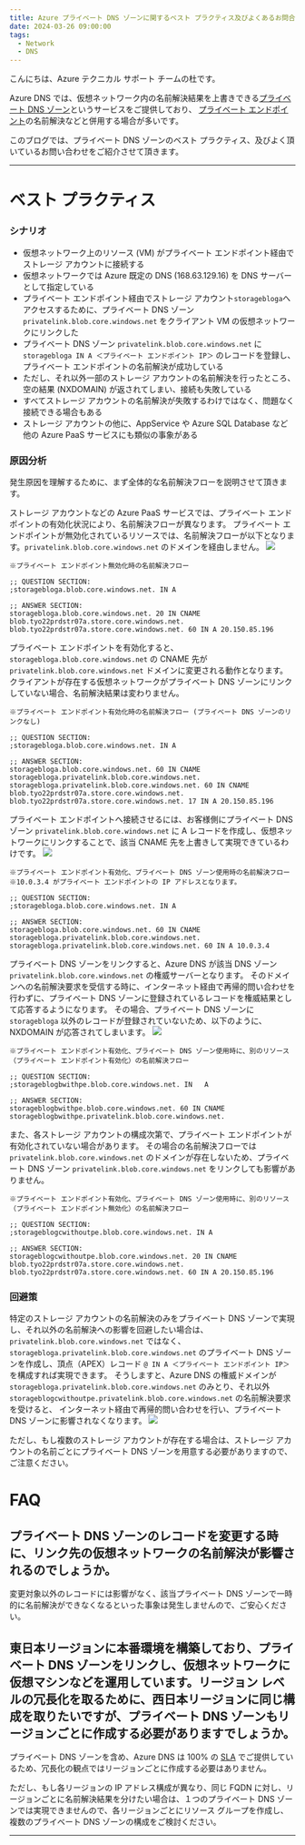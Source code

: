 ```yaml
---
title: Azure プライベート DNS ゾーンに関するベスト プラクティス及びよくあるお問合せ
date: 2024-03-26 09:00:00 
tags:
  - Network
  - DNS
---
```


こんにちは、Azure テクニカル サポート チームの杜です。

Azure DNS では、仮想ネットワーク内の名前解決結果を上書きできる[プライベート DNS ゾーン](https://learn.microsoft.com/ja-jp/azure/dns/private-dns-privatednszone)というサービスをご提供しており、
[プライベート エンドポイント](https://learn.microsoft.com/ja-jp/azure/private-link/private-endpoint-overview)の名前解決などと併用する場合が多いです。

このブログでは、プライベート DNS ゾーンのベスト プラクティス、及びよく頂いているお問い合わせをご紹介させて頂きます。

<!-- more -->

---

# ベスト プラクティス
### シナリオ
- 仮想ネットワーク上のリソース (VM) がプライベート エンドポイント経由でストレージ アカウントに接続する
- 仮想ネットワークでは Azure 既定の DNS (168.63.129.16) を DNS サーバーとして指定している
- プライベート エンドポイント経由でストレージ アカウント`storagebloga`へアクセスするために、プライベート DNS ゾーン `privatelink.blob.core.windows.net` をクライアント VM の仮想ネットワークにリンクした
- プライベート DNS ゾーン `privatelink.blob.core.windows.net` に `storagebloga IN A ＜プライベート エンドポイント IP＞` のレコードを登録し、プライベート エンドポイントの名前解決が成功している
- ただし、それ以外一部のストレージ アカウントの名前解決を行ったところ、空の結果 (NXDOMAIN) が返されてしまい、接続も失敗している
- すべてストレージ アカウントの名前解決が失敗するわけではなく、問題なく接続できる場合もある
- ストレージ アカウントの他に、AppService や Azure SQL Database など他の Azure PaaS サービスにも類似の事象がある

### 原因分析
発生原因を理解するために、まず全体的な名前解決フローを説明させて頂きます。

ストレージ アカウントなどの Azure PaaS サービスでは、プライベート エンドポイントの有効化状況により、名前解決フローが異なります。
プライベート エンドポイントが無効化されているリソースでは、名前解決フローが以下となります。`privatelink.blob.core.windows.net` のドメインを経由しません。
![](./01.png)
```
※プライベート エンドポイント無効化時の名前解決フロー

;; QUESTION SECTION:
;storagebloga.blob.core.windows.net. IN A

;; ANSWER SECTION:
storagebloga.blob.core.windows.net. 20 IN CNAME blob.tyo22prdstr07a.store.core.windows.net.
blob.tyo22prdstr07a.store.core.windows.net. 60 IN A 20.150.85.196
```
プライベート エンドポイントを有効化すると、`storagebloga.blob.core.windows.net` の CNAME 先が `privatelink.blob.core.windows.net` ドメインに変更される動作となります。
クライアントが存在する仮想ネットワークがプライベート DNS ゾーンにリンクしていない場合、名前解決結果は変わりません。
```
※プライベート エンドポイント有効化時の名前解決フロー (プライベート DNS ゾーンのリンクなし)

;; QUESTION SECTION:
;storagebloga.blob.core.windows.net. IN A

;; ANSWER SECTION:
storagebloga.blob.core.windows.net. 60 IN CNAME storagebloga.privatelink.blob.core.windows.net.
storagebloga.privatelink.blob.core.windows.net. 60 IN CNAME blob.tyo22prdstr07a.store.core.windows.net.
blob.tyo22prdstr07a.store.core.windows.net. 17 IN A 20.150.85.196
```

プライベート エンドポイントへ接続させるには、お客様側にプライベート DNS ゾーン `privatelink.blob.core.windows.net` に A レコードを作成し、仮想ネットワークにリンクすることで、該当 CNAME 先を上書きして実現できているわけです。
![](./02.png)
```
※プライベート エンドポイント有効化、プライベート DNS ゾーン使用時の名前解決フロー
※10.0.3.4 がプライベート エンドポイントの IP アドレスとなります。

;; QUESTION SECTION:
;storagebloga.blob.core.windows.net. IN A

;; ANSWER SECTION:
storagebloga.blob.core.windows.net. 60 IN CNAME storagebloga.privatelink.blob.core.windows.net.
storagebloga.privatelink.blob.core.windows.net. 60 IN A 10.0.3.4
```

プライベート DNS ゾーンをリンクすると、Azure DNS が該当 DNS ゾーン `privatelink.blob.core.windows.net` の権威サーバーとなります。
そのドメインへの名前解決要求を受信する時に、インターネット経由で再帰的問い合わせを行わずに、プライベート DNS ゾーンに登録されているレコードを権威結果として応答するようになります。
その場合、プライベート DNS ゾーンに `storagebloga` 以外のレコードが登録されていないため、以下のように、NXDOMAIN が応答されてしまいます。
![](./03.png)
```
※プライベート エンドポイント有効化、プライベート DNS ゾーン使用時に、別のリソース（プライベート エンドポイント有効化）の名前解決フロー

;; QUESTION SECTION:
;storageblogbwithpe.blob.core.windows.net. IN	A

;; ANSWER SECTION:
storageblogbwithpe.blob.core.windows.net. 60 IN CNAME	storageblogbwithpe.privatelink.blob.core.windows.net.
```

また、各ストレージ アカウントの構成次第で、プライベート エンドポイントが有効化されていない場合があります。
その場合の名前解決フローでは `privatelink.blob.core.windows.net` のドメインが存在しないため、プライベート DNS ゾーン `privatelink.blob.core.windows.net` をリンクしても影響がありません。
```
※プライベート エンドポイント有効化、プライベート DNS ゾーン使用時に、別のリソース（プライベート エンドポイント無効化）の名前解決フロー

;; QUESTION SECTION:
;storageblogcwithoutpe.blob.core.windows.net. IN A

;; ANSWER SECTION:
storageblogcwithoutpe.blob.core.windows.net. 20 IN CNAME blob.tyo22prdstr07a.store.core.windows.net.
blob.tyo22prdstr07a.store.core.windows.net. 60 IN A 20.150.85.196
```

### 回避策
特定のストレージ アカウントの名前解決のみをプライベート DNS ゾーンで実現し、それ以外の名前解決への影響を回避したい場合は、`privatelink.blob.core.windows.net` ではなく、
`storagebloga.privatelink.blob.core.windows.net` のプライベート DNS ゾーンを作成し、頂点（APEX）レコード `@ IN A ＜プライベート エンドポイント IP＞` を構成すれば実現できます。
そうしますと、Azure DNS の権威ドメインが `storagebloga.privatelink.blob.core.windows.net` のみとり、それ以外 `storageblogcwithoutpe.privatelink.blob.core.windows.net` の名前解決要求を受けると、
インターネット経由で再帰的問い合わせを行い、プライベート DNS ゾーンに影響されなくなります。
![](./04.png)

ただし、もし複数のストレージ アカウントが存在する場合は、ストレージ アカウントの名前ごとにプライベート DNS ゾーンを用意する必要がありますので、ご注意ください。

# FAQ
## プライベート DNS ゾーンのレコードを変更する時に、リンク先の仮想ネットワークの名前解決が影響されるのでしょうか。
変更対象以外のレコードには影響がなく、該当プライベート DNS ゾーンで一時的に名前解決ができなくなるといった事象は発生しませんので、ご安心ください。

## 東日本リージョンに本番環境を構築しており、プライベート DNS ゾーンをリンクし、仮想ネットワークに仮想マシンなどを運用しています。リージョン レベルの冗長化を取るために、西日本リージョンに同じ構成を取りたいですが、プライベート DNS ゾーンもリージョンごとに作成する必要がありますでしょうか。
プライベート DNS ゾーンを含め、Azure DNS は 100% の [SLA](https://azure.microsoft.com/ja-jp/updates/azuredns100sla/) でご提供しているため、冗長化の観点ではリージョンごとに作成する必要はありません。

ただし、もし各リージョンの IP アドレス構成が異なり、同じ FQDN に対し、リージョンごとに名前解決結果を分けたい場合は、１つのプライベート DNS ゾーンでは実現できませんので、各リージョンごとにリソース グループを作成し、複数のプライベート DNS ゾーンの構成をご検討ください。

****
